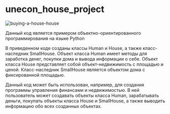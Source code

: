 # unecon_house_project
![buying-a-house-house](https://github.com/deltaoutloud/unecon_house_project/assets/133055202/7b34d0f9-ea6b-41f7-9a50-e789f5a7bfea)

Данный код является примером объектно-ориентированного программирования на языке Python

В приведенном коде созданы классы Human и House, а также класс-наследник SmallHouse. Объект класса Human имеет методы для заработка денег, покупки дома и вывода информации о себе. Объект класса House представляет собой объект-недвижимость с площадью и ценой. Класс-наследник SmallHouse является объектом дома с фиксированной площадью.

Данный код может быть использован, например, для создания программы управления финансами и недвижимостью. В ней пользователь может создавать объекты класса Human, зарабатывать деньги, покупать объекты класса House и SmallHouse, а также выводить информацию обо всех созданных объектах.
